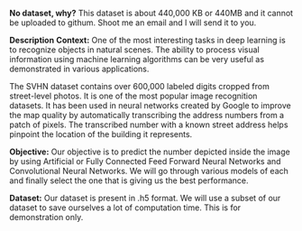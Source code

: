 **No dataset, why?**
This dataset is about 440,000 KB or 440MB and it cannot be uploaded to githum. Shoot me an email and I will send it to you.


**Description**
**Context:**
One of the most interesting tasks in deep learning is to recognize objects in natural scenes. The ability to process visual information using machine learning algorithms can be very useful as demonstrated in various applications.

The SVHN dataset contains over 600,000 labeled digits cropped from street-level photos. It is one of the most popular image recognition datasets. It has been used in neural networks created by Google to improve the map quality by automatically transcribing the address numbers from a patch of pixels. The transcribed number with a known street address helps pinpoint the location of the building it represents.

 

**Objective:**
Our objective is to predict the number depicted inside the image by using Artificial or Fully Connected Feed Forward Neural Networks and Convolutional Neural Networks. We will go through various models of each and finally select the one that is giving us the best performance. 

 

**Dataset:**
Our dataset is present in .h5 format. We will use a subset of our dataset to save ourselves a lot of computation time. This is for demonstration only.


